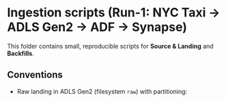 # Ingestion scripts (Run-1: NYC Taxi → ADLS Gen2 → ADF → Synapse)

This folder contains small, reproducible scripts for **Source & Landing** and **Backfills**.

## Conventions
- Raw landing in ADLS Gen2 (filesystem `raw`) with partitioning: